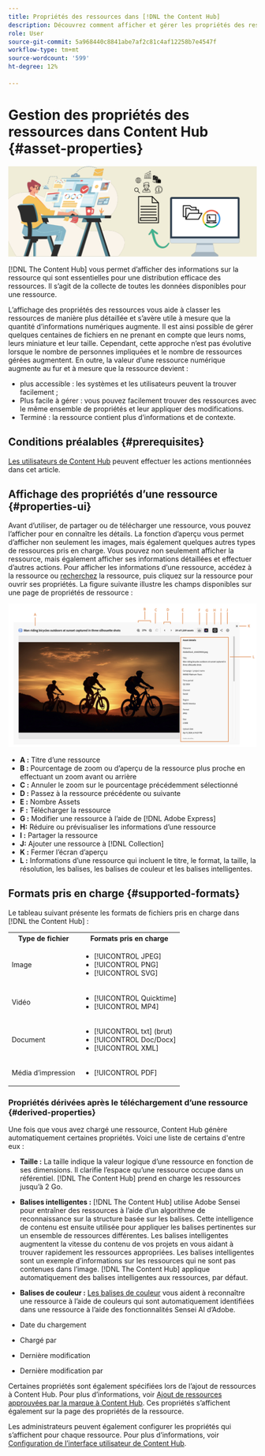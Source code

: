 ```yaml
---
title: Propriétés des ressources dans [!DNL the Content Hub]
description: Découvrez comment afficher et gérer les propriétés des ressources dans [!DNL Content Hub]
role: User
source-git-commit: 5a968440c8841abe7af2c81c4af12258b7e4547f
workflow-type: tm+mt
source-wordcount: '599'
ht-degree: 12%

---
```



# Gestion des propriétés des ressources dans Content Hub {#asset-properties}

![Image de bannière de métadonnées](assets/metadata-banner-image.png)

[!DNL The Content Hub] vous permet d’afficher des informations sur la ressource qui sont essentielles pour une distribution efficace des ressources. Il s’agit de la collecte de toutes les données disponibles pour une ressource.

L’affichage des propriétés des ressources vous aide à classer les ressources de manière plus détaillée et s’avère utile à mesure que la quantité d’informations numériques augmente. Il est ainsi possible de gérer quelques centaines de fichiers en ne prenant en compte que leurs noms, leurs miniature et leur taille. Cependant, cette approche n’est pas évolutive lorsque le nombre de personnes impliquées et le nombre de ressources gérées augmentent. En outre, la valeur d’une ressource numérique augmente au fur et à mesure que la ressource devient :

* plus accessible : les systèmes et les utilisateurs peuvent la trouver facilement ;
* Plus facile à gérer : vous pouvez facilement trouver des ressources avec le même ensemble de propriétés et leur appliquer des modifications.
* Terminé : la ressource contient plus d’informations et de contexte.

## Conditions préalables {#prerequisites}

[Les utilisateurs de Content Hub](deploy-content-hub.md#onboard-content-hub-users) peuvent effectuer les actions mentionnées dans cet article.

## Affichage des propriétés d’une ressource {#properties-ui}

Avant d’utiliser, de partager ou de télécharger une ressource, vous pouvez l’afficher pour en connaître les détails. La fonction d’aperçu vous permet d’afficher non seulement les images, mais également quelques autres types de ressources pris en charge. Vous pouvez non seulement afficher la ressource, mais également afficher ses informations détaillées et effectuer d’autres actions. Pour afficher les informations d’une ressource, accédez à la ressource ou [recherchez](search-assets.md) la ressource, puis cliquez sur la ressource pour ouvrir ses propriétés. La figure suivante illustre les champs disponibles sur une page de propriétés de ressource :

![Propriétés d’une interface utilisateur de ressource](assets/properties-ui.png)

* **A :** Titre d’une ressource
* **B :** Pourcentage de zoom ou d’aperçu de la ressource plus proche en effectuant un zoom avant ou arrière
* **C :** Annuler le zoom sur le pourcentage précédemment sélectionné
* **D :** Passez à la ressource précédente ou suivante
* **E :** Nombre Assets
* **F :** Télécharger la ressource
* **G :** Modifier une ressource à l’aide de [!DNL Adobe Express]
* **H:** Réduire ou prévisualiser les informations d’une ressource
* **I :** Partager la ressource
* **J:** Ajouter une ressource à [!DNL Collection]
* **K :** Fermer l’écran d’aperçu
* **L :** Informations d’une ressource qui incluent le titre, le format, la taille, la résolution, les balises, les balises de couleur et les balises intelligentes.

## Formats pris en charge {#supported-formats}

Le tableau suivant présente les formats de fichiers pris en charge dans [!DNL the Content Hub] :

<table> 
    <tbody>
     <tr>
      <th><strong>Type de fichier</strong></th>
      <th><strong>Formats pris en charge</strong></th>
     </tr>
     <tr>
      <td>Image</td>
      <td>
        <ul>
            <li>[!UICONTROL JPEG]</li> 
            <li>[!UICONTROL PNG]</li> 
            <li>[!UICONTROL SVG]</li>
        </ul>
      </td>
     </tr>
     <tr>
      <td>Vidéo</td>
      <td>
        <ul>
            <li>[!UICONTROL Quicktime]</li>  
            <li>[!UICONTROL MP4]</li> 
        </ul>
      </td>
     </tr>
      <tr>
      <td>Document</td>
      <td>
        <ul>
            <li>[!UICONTROL txt] (brut)</li>  
            <li>[!UICONTROL Doc/Docx]</li> 
            <li>[!UICONTROL XML]</li>
        </ul>
      </td>
     </tr>
     <tr>
      <td>Média d’impression</td>
      <td>
        <ul>
            <li>[!UICONTROL PDF]</li>  
        </ul>
      </td>
     </tr>  
    </tbody>
   </table>

### Propriétés dérivées après le téléchargement d’une ressource {#derived-properties}

Une fois que vous avez chargé une ressource, Content Hub génère automatiquement certaines propriétés. Voici une liste de certains d&#39;entre eux :

* **Taille :** La taille indique la valeur logique d’une ressource en fonction de ses dimensions. Il clarifie l’espace qu’une ressource occupe dans un référentiel. [!DNL The Content Hub] prend en charge les ressources jusqu’à 2 Go.

<!--* **Tags:** Tags help you categorize assets that can be browsed and searched more efficiently. Tagging helps in propagating the appropriate taxonomy to other users and workflows. -->

* **Balises intelligentes :** [!DNL The Content Hub] utilise Adobe Sensei pour entraîner des ressources à l’aide d’un algorithme de reconnaissance sur la structure basée sur les balises. Cette intelligence de contenu est ensuite utilisée pour appliquer les balises pertinentes sur un ensemble de ressources différentes. Les balises intelligentes augmentent la vitesse du contenu de vos projets en vous aidant à trouver rapidement les ressources appropriées. Les balises intelligentes sont un exemple d’informations sur les ressources qui ne sont pas contenues dans l’image. [!DNL The Content Hub] applique automatiquement des balises intelligentes aux ressources, par défaut.

* **Balises de couleur :** [ Les balises de couleur](#https://experienceleague.adobe.com/docs/experience-manager-cloud-service/content/assets/manage/color-tag-images.html?lang=en) vous aident à reconnaître une ressource à l’aide de couleurs qui sont automatiquement identifiées dans une ressource à l’aide des fonctionnalités Sensei AI d’Adobe.

* Date du chargement

* Chargé par

* Dernière modification

* Dernière modification par

Certaines propriétés sont également spécifiées lors de l’ajout de ressources à Content Hub. Pour plus d’informations, voir [Ajout de ressources approuvées par la marque à Content Hub](upload-brand-approved-assets.md). Ces propriétés s’affichent également sur la page des propriétés de la ressource.

Les administrateurs peuvent également configurer les propriétés qui s’affichent pour chaque ressource. Pour plus d’informations, voir [Configuration de l’interface utilisateur de Content Hub](configure-content-hub-ui-options.md#configure-asset-details-content-hub).

<!--

### Date range {#date-range} 

The date range allows you to select dates you want to see the assets. You can customize date range by choosing the start and end dates. 

-->

